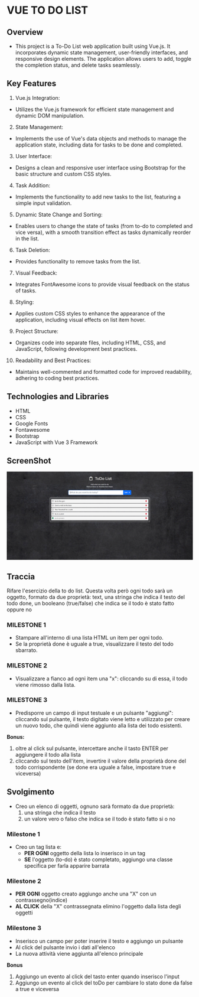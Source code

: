 # VUE TO DO LIST

## Overview

- This project is a To-Do List web application built using Vue.js. It incorporates dynamic state management, user-friendly interfaces, and responsive design elements. The application allows users to add, toggle the completion status, and delete tasks seamlessly.

## Key Features

1. Vue.js Integration:

- Utilizes the Vue.js framework for efficient state management and dynamic DOM manipulation.

2. State Management:

- Implements the use of Vue's data objects and methods to manage the application state, including data for tasks to be done and completed.

3. User Interface:

- Designs a clean and responsive user interface using Bootstrap for the basic structure and custom CSS styles.

4. Task Addition:

- Implements the functionality to add new tasks to the list, featuring a simple input validation.

5. Dynamic State Change and Sorting:

- Enables users to change the state of tasks (from to-do to completed and vice versa), with a smooth transition effect as tasks dynamically reorder in the list.

6. Task Deletion:

- Provides functionality to remove tasks from the list.

7. Visual Feedback:

- Integrates FontAwesome icons to provide visual feedback on the status of tasks.

8. Styling:

- Applies custom CSS styles to enhance the appearance of the application, including visual effects on list item hover.

9. Project Structure:

- Organizes code into separate files, including HTML, CSS, and JavaScript, following development best practices.

10. Readability and Best Practices:

- Maintains well-commented and formatted code for improved readability, adhering to coding best practices.

## Technologies and Libraries

- HTML
- CSS
- Google Fonts
- Fontawesome
- Bootstrap
- JavaScript with Vue 3 Framework

## ScreenShot

![Alt text](/img/todo-list-screenshot.png)

## Traccia

Rifare l'esercizio della to do list.
Questa volta però ogni todo sarà un oggetto, formato da due proprietà:
text, una stringa che indica il testo del todo
done, un booleano (true/false) che indica se il todo è stato fatto oppure no

### MILESTONE 1

- Stampare all'interno di una lista HTML un item per ogni todo.
- Se la proprietà done è uguale a true, visualizzare il testo del todo sbarrato.

### MILESTONE 2

- Visualizzare a fianco ad ogni item una "x": cliccando su di essa, il todo viene rimosso dalla lista.

### MILESTONE 3

- Predisporre un campo di input testuale e un pulsante "aggiungi": cliccando sul pulsante, il testo digitato viene letto e utilizzato per creare un nuovo todo, che quindi viene aggiunto alla lista dei todo esistenti.

**Bonus:**

1. oltre al click sul pulsante, intercettare anche il tasto ENTER per aggiungere il todo alla lista
2. cliccando sul testo dell'item, invertire il valore della proprietà done del todo corrispondente (se done era uguale a false, impostare true e viceversa)

## Svolgimento

- Creo un elenco di oggetti, ognuno sarà formato da due proprietà:
  1. una stringa che indica il testo
  2. un valore vero o falso che indica se il todo è stato fatto si o no

### Milestone 1

- Creo un tag lista e:
  - **PER OGNI** oggetto della lista lo inserisco in un tag
  - **SE** l'oggetto (to-do) è stato completato, aggiungo una classe specifica per farla apparire barrata

### Milestone 2

- **PER OGNI** oggetto creato aggiungo anche una "X" con un contrassegno(indice)
- **AL CLICK** della "X" contrassegnata elimino l'oggetto dalla lista degli oggetti

### Milestone 3

- Inserisco un campo per poter inserire il testo e aggiungo un pulsante
- Al click del pulsante invio i dati all'elenco
- La nuova attività viene aggiunta all'elenco principale

**Bonus**

1. Aggiungo un evento al click del tasto enter quando inserisco l'input
2. Aggiungo un evento al click del toDo per cambiare lo stato done da false a true e viceversa
